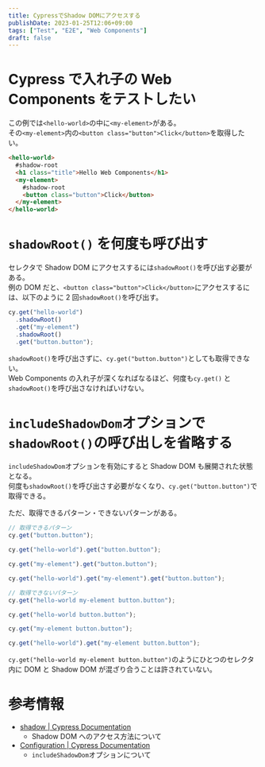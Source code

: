 ```yaml
---
title: CypressでShadow DOMにアクセスする
publishDate: 2023-01-25T12:06+09:00
tags: ["Test", "E2E", "Web Components"]
draft: false
---
```


# Cypress で入れ子の Web Components をテストしたい

この例では`<hello-world>`の中に`<my-element>`がある。  
その`<my-element>`内の`<button class="button">Click</button>`を取得したい。

```html
<hello-world>
  #shadow-root
  <h1 class="title">Hello Web Components</h1>
  <my-element>
    #shadow-root
    <button class="button">Click</button>
  </my-element>
</hello-world>
```

# `shadowRoot()` を何度も呼び出す

セレクタで Shadow DOM にアクセスするには`shadowRoot()`を呼び出す必要がある。  
例の DOM だと、`<button class="button">Click</button>`にアクセスするには、以下のように 2 回`shadowRoot()`を呼び出す。

```typescript
cy.get("hello-world")
  .shadowRoot()
  .get("my-element")
  .shadowRoot()
  .get("button.button");
```

`shadowRoot()`を呼び出さずに、`cy.get("button.button")`としても取得できない。  
Web Components の入れ子が深くなればなるほど、何度も`cy.get()` と`shadowRoot()`を呼び出さなければいけない。

# `includeShadowDom`オプションで`shadowRoot()`の呼び出しを省略する

`includeShadowDom`オプションを有効にすると Shadow DOM も展開された状態となる。  
何度も`shadowRoot()`を呼び出さす必要がなくなり、`cy.get("button.button")`で取得できる。

ただ、取得できるパターン・できないパターンがある。

```typescript
// 取得できるパターン
cy.get("button.button");

cy.get("hello-world").get("button.button");

cy.get("my-element").get("button.button");

cy.get("hello-world").get("my-element").get("button.button");

// 取得できないパターン
cy.get("hello-world my-element button.button");

cy.get("hello-world button.button");

cy.get("my-element button.button");

cy.get("hello-world").get("my-element button.button");
```

`cy.get("hello-world my-element button.button")`のようにひとつのセレクタ内に DOM と Shadow DOM が混ざり合うことは許されていない。

# 参考情報

- [shadow | Cypress Documentation](https://docs.cypress.io/api/commands/shadow)
  - Shadow DOM へのアクセス方法について
- [Configuration | Cypress Documentation](https://docs.cypress.io/guides/references/configuration#Global)
  - `includeShadowDom`オプションについて
